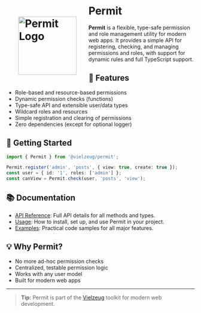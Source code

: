 # <img src='/logo-permit.svg' alt='Permit Logo' width='156' style='float: left; padding: 1rem; margin: 1rem;'/> Permit

**Permit** is a flexible, type-safe permission and role management utility for modern web apps. It provides a simple API for registering, checking, and managing permissions and roles, with support for dynamic rules and full TypeScript support.

## 🚀 Features

- Role-based and resource-based permissions
- Dynamic permission checks (functions)
- Type-safe API and extensible user/data types
- Wildcard roles and resources
- Simple registration and clearing of permissions
- Zero dependencies (except for optional logger)

## 🏁 Getting Started

```ts
import { Permit } from '@vielzeug/permit';

Permit.register('admin', 'posts', { view: true, create: true });
const user = { id: '1', roles: ['admin'] };
const canView = Permit.check(user, 'posts', 'view');
```

## 📚 Documentation

- [API Reference](./api.md): Full API details for all methods and types.
- [Usage](./usage.md): How to install, set up, and use Permit in your project.
- [Examples](./examples.md): Practical code samples for all major features.

## 💡 Why Permit?

- No more ad-hoc permission checks
- Centralized, testable permission logic
- Works with any user model
- Built for modern web apps

---

> **Tip:** Permit is part of the [Vielzeug](https://github.com/vielzeug) toolkit for modern web development.
